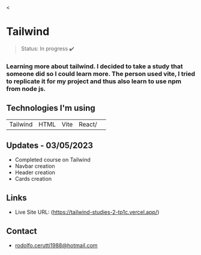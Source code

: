 <<h1>Tailwind</h1>

> Status: In progress ✔️

### Learning more about tailwind. I decided to take a study that someone did so I could learn more. The person used vite, I tried to replicate it for my project and thus also learn to use npm from node js.

## Technologies I'm using

<table>
  <tr>
    <td>Tailwind</td>
    <td>HTML</td>
    <td>Vite</td>
    <td>React/<td>
  </tr>
  
</table>

## Updates - 03/05/2023

+ Completed course on Tailwind
+ Navbar creation
+ Header creation
+ Cards creation

## Links

- Live Site URL: (https://tailwind-studies-2-tp1c.vercel.app/)

## Contact

+ rodolfo.cerutti1988@hotmail.com
